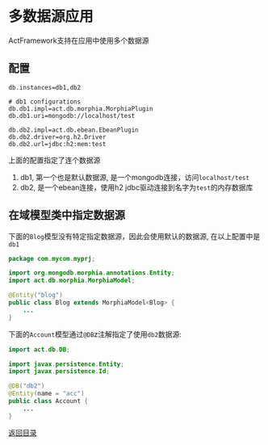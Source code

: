 # 多数据源应用

ActFramework支持在应用中使用多个数据源

## 配置

```
db.instances=db1,db2

# db1 configurations
db.db1.impl=act.db.morphia.MorphiaPlugin
db.db1.uri=mongodb://localhost/test

db.db2.impl=act.db.ebean.EbeanPlugin
db.db2.driver=org.h2.Driver
db.db2.url=jdbc:h2:mem:test
```

上面的配置指定了连个数据源

1. db1, 第一个也是默认数据源, 是一个mongodb连接，访问`localhost/test`
1. db2, 是一个ebean连接，使用h2 jdbc驱动连接到名字为`test`的内存数据库

## 在域模型类中指定数据源

下面的`Blog`模型没有特定指定数据源，因此会使用默认的数据源, 在以上配置中是`db1`

```java
package com.mycom.myprj;

import org.mongodb.morphia.annotations.Entity;
import act.db.morphia.MorphiaModel;

@Entity("blog")
public class Blog extends MorphiaModel<Blog> {
    ...
}
```
下面的`Account`模型通过`@DB`z注解指定了使用`db2`数据源:

```java
import act.db.DB;

import javax.persistence.Entity;
import javax.persistence.Id;

@DB("db2")
@Entity(name = "acc")
public class Account {
    ...
}
```

[返回目录](index.md)